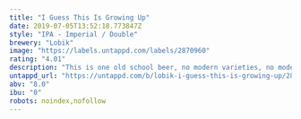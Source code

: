 ```yaml
---
title: "I Guess This Is Growing Up"
date: 2019-07-05T13:52:18.773847Z
style: "IPA - Imperial / Double"
brewery: "Lobik"
image: "https://labels.untappd.com/labels/2870960"
rating: "4.01"
description: "This is one old school beer, no modern varieties, no modern yeasts, just plain old cascade columbus beer. Quite high but pleasant bitterness, with grapefruit and piney notes. I guess we all have to grow up at some point of time, but we want to brew a homage to this style that started it all. P.S. we're not growing up, we are just growing horizontally."
untappd_url: "https://untappd.com/b/lobik-i-guess-this-is-growing-up/2870960"
abv: "8.0"
ibu: "0"
robots: noindex,nofollow
---
```

